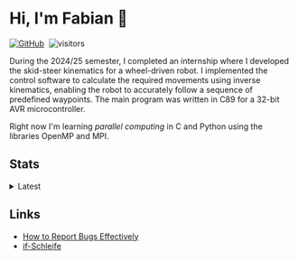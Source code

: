 
# Hi, I'm Fabian 👋

[![GitHub](https://img.shields.io/github/followers/fabianbartl?style=social)](https://github.com/FabianBartl)&nbsp;
![visitors](https://visitor-badge.laobi.icu/badge?page_id=fabianbartl/fabianbartl)&nbsp;
<!-- ![visitors](https://visitor-badge.laobi.icu/badge?page_id=fabianbartl/fabianbartl&query_only)&nbsp; -->

During the 2024/25 semester, I completed an internship where I developed the skid-steer kinematics for a wheel-driven robot. I implemented the control software to calculate the required movements using inverse kinematics, enabling the robot to accurately follow a sequence of predefined waypoints. The main program was written in C89 for a 32-bit AVR microcontroller.

Right now I'm learning *parallel computing* in C and Python using the libraries OpenMP and MPI.

<!-- TODO: write some lines about self-hosting -->


<!-- ## Languages &amp; Frameworks -->

<!--
<img src="https://raw.githubusercontent.com/devicons/devicon/master/icons/c/c-original.svg" title="C/C++" alt="C/C++" width="40" height="40"/>&nbsp;
<img src="https://raw.githubusercontent.com/devicons/devicon/master/icons/python/python-original.svg" title="Python" alt="Python" width="40" height="40"/>&nbsp;&nbsp;&nbsp;&nbsp;&nbsp;
<img src="https://raw.githubusercontent.com/devicons/devicon/master/icons/css3/css3-original-wordmark.svg" title="CSS3" alt="CSS3" width="40" height="40"/>&nbsp;
<img src="https://raw.githubusercontent.com/devicons/devicon/master/icons/html5/html5-original-wordmark.svg" title="HTML5" alt="HTML5" width="40" height="40"/>&nbsp;
<img src="https://raw.githubusercontent.com/devicons/devicon/master/icons/javascript/javascript-original.svg" title="JavaScript" alt="JavaScript" width="40" height="40"/>&nbsp;&nbsp;&nbsp;&nbsp;&nbsp;
<img src="https://raw.githubusercontent.com/devicons/devicon/master/icons/php/php-original.svg" title="PHP" alt="PHP" width="40" height="40"/>&nbsp;
<img src="https://www.vectorlogo.zone/logos/jekyllrb/jekyllrb-icon.svg" title="Jekyll" alt="Jekyll" width="40" height="40"/>
-->


## Stats

<details>
	<summary>Latest</summary>
	<a href="https://githubtrends.io" target="_blank">
		&nbsp;<img src="https://api.githubtrends.io/user/svg/FabianBartl/repos?time_range=three_months&include_private=True&theme=classic">
		&nbsp;<img src="https://api.githubtrends.io/user/svg/FabianBartl/langs?time_range=three_months&include_private=True&compact=True&theme=classic">
	</a>
</details>

<!--
<details open>
	<summary>Total</summary>
	<a href="https://github.com/jstrieb/github-stats" target="_blank">
		<img src="generated/overview.svg#gh-light-mode-only">
		<img src="generated/languages.svg#gh-light-mode-only">
	</a>
</details>
-->

## Links

- [How to Report Bugs Effectively](https://www.chiark.greenend.org.uk/~sgtatham/bugs.html)
- [if-Schleife](http://if-schleife.de/)
